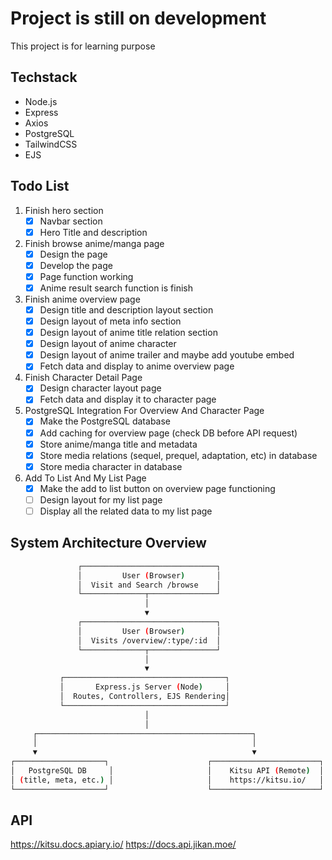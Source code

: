# Project is still on development

This project is for learning purpose

## Techstack

- Node.js
- Express
- Axios
- PostgreSQL
- TailwindCSS
- EJS

## Todo List

1. Finish hero section
   - [x] Navbar section
   - [x] Hero Title and description

2. Finish browse anime/manga page
   - [x] Design the page
   - [x] Develop the page
   - [x] Page function working
   - [x] Anime result search function is finish

3. Finish anime overview page
   - [x] Design title and description layout section
   - [x] Design layout of meta info section
   - [x] Design layout of anime title relation section
   - [x] Design layout of anime character
   - [x] Design layout of anime trailer and maybe add youtube embed
   - [x] Fetch data and display to anime overview page

4. Finish Character Detail Page
   - [x] Design character layout page
   - [x] Fetch data and display it to character page

5. PostgreSQL Integration For Overview And Character Page
   - [x] Make the PostgreSQL database
   - [x] Add caching for overview page (check DB before API request)
   - [x] Store anime/manga title and metadata
   - [x] Store media relations (sequel, prequel, adaptation, etc) in database
   - [x] Store media character in database

6. Add To List And My List Page
   - [x] Make the add to list button on overview page functioning
   - [ ] Design layout for my list page
   - [ ] Display all the related data to my list page

## System Architecture Overview

```bash
               ┌──────────────────────────────┐
               │         User (Browser)       │
               │  Visit and Search /browse    │
               └──────────────┬───────────────┘
                              │
                              ▼
               ┌──────────────────────────────┐
               │         User (Browser)       │
               │  Visits /overview/:type/:id  │
               └──────────────┬───────────────┘
                              │
                              ▼
           ┌────────────────────────────────────┐
           │       Express.js Server (Node)     │
           │  Routes, Controllers, EJS Rendering│
           └────────────────────────────────────┘
                              │
                              │
     ┌────────────────────────────────────────────────┐
     │                                                │
     ▼                                                ▼
┌────────────────────┐                      ┌────────────────────────┐
│   PostgreSQL DB     │                     │    Kitsu API (Remote)  │
│ (title, meta, etc.) │                     │    https://kitsu.io/   │
└────────────────────┘                      └────────────────────────┘
```

## API

https://kitsu.docs.apiary.io/
https://docs.api.jikan.moe/

